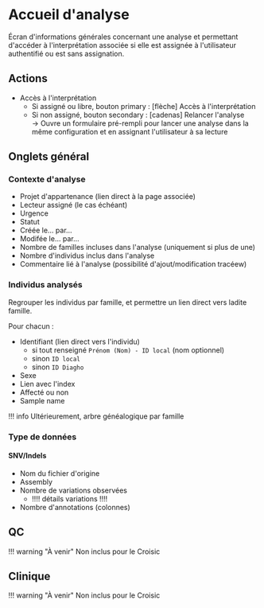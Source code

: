 # Accueil d'analyse

Écran d'informations générales concernant une analyse et permettant d'accéder à l'interprétation associée si elle est assignée à l'utilisateur authentifié ou est sans assignation.

## Actions

- Accès à l'interprétation
  - Si assigné ou libre, bouton primary : \[flèche\] Accès à l'interprétation
  - Si non assigné, bouton secondary : \[cadenas\] Relancer l'analyse\
    → Ouvre un formulaire pré-rempli pour lancer une analyse dans la même configuration et en assignant l'utilisateur à sa lecture

## Onglets général

### Contexte d'analyse

- Projet d'appartenance (lien direct à la page associée)
- Lecteur assigné (le cas échéant)
- Urgence
- Statut
- Créée le… par…
- Modifée le… par…
- Nombre de familles incluses dans l'analyse (uniquement si plus de une)
- Nombre d'individus inclus dans l'analyse
- Commentaire lié à l'analyse (possibilité d'ajout/modification tracéew)

### Individus analysés

Regrouper les individus par famille, et permettre un lien direct vers ladite famille.

Pour chacun :

- Identifiant (lien direct vers l'individu)
  - si tout renseigné `Prénom (Nom) - ID local` (nom optionnel)
  - sinon `ID local`
  - sinon `ID Diagho`
- Sexe
- Lien avec l'index
- Affecté ou non
- Sample name

!!! info
  Ultérieurement, arbre généalogique par famille

### Type de données

#### SNV/Indels

- Nom du fichier d'origine
- Assembly
- Nombre de variations observées
  - !!!! détails variations !!!!
- Nombre d'annotations (colonnes)

## QC

!!! warning "À venir"
  Non inclus pour le Croisic

## Clinique

!!! warning "À venir"
  Non inclus pour le Croisic
